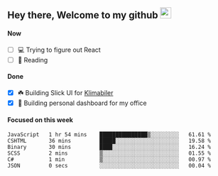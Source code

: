 ## Hey there, Welcome to my github <img src="https://media.giphy.com/media/hvRJCLFzcasrR4ia7z/giphy.gif" width="25px">

#### Now
- [ ] 💻 Trying to figure out React
- [ ] 📕 Reading

#### Done
- [x] ☘️ Building Slick UI for [Klimabiler](https://klimabiler.dk)
- [x] 🚀 Building personal dashboard for my office
 
 #### Focused on this week
<!--START_SECTION:waka-->

```text
JavaScript   1 hr 54 mins    ███████████████▒░░░░░░░░░   61.61 %
CSHTML       36 mins         █████░░░░░░░░░░░░░░░░░░░░   19.58 %
Binary       30 mins         ████░░░░░░░░░░░░░░░░░░░░░   16.24 %
SCSS         2 mins          ▒░░░░░░░░░░░░░░░░░░░░░░░░   01.55 %
C#           1 min           ▒░░░░░░░░░░░░░░░░░░░░░░░░   00.97 %
JSON         0 secs          ░░░░░░░░░░░░░░░░░░░░░░░░░   00.04 %
```

<!--END_SECTION:waka-->

